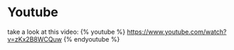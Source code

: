 # Youtube
take a look at this video:
{% youtube %} https://www.youtube.com/watch?v=zKx2B8WCQuw {% endyoutube %}

